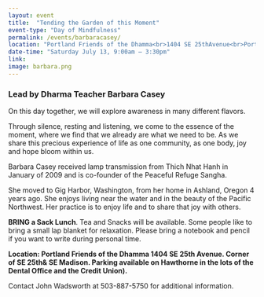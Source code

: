 ```yaml
---
layout: event
title:  "Tending the Garden of this Moment"
event-type: "Day of Mindfulness"
permalink: /events/barbaracasey/
location: "Portland Friends of the Dhamma<br>1404 SE 25thAvenue<br>Portland , OR"
date-time: "Saturday July 13, 9:00am – 3:30pm"
link: 
image: barbara.png
---
```


### Lead by Dharma Teacher Barbara Casey

On this day together, we will explore awareness in many different flavors.

Through silence, resting and listening, we come to the essence of the moment, where we find that we already are what we need to be. As we share this precious experience of life as one community, as one body, joy and hope bloom within us.

Barbara Casey received lamp transmission from Thich Nhat Hanh in January of 2009 and is co-founder of the Peaceful Refuge Sangha. 

She moved to Gig Harbor, Washington, from her home in Ashland, Oregon 4 years ago. She enjoys living near the water and in the beauty of the Pacific Northwest. Her practice is to enjoy life and to share that joy with others. 

<strong>BRING a Sack Lunch</strong>. Tea and Snacks will be available. Some people like to bring a small lap blanket for relaxation. Please bring a notebook and pencil if you want to write during personal time.

<strong>Location:  Portland Friends of the Dhamma 1404 SE 25th Avenue. Corner of SE 25th& SE Madison. Parking available on Hawthorne in the lots of the Dental Office and the Credit Union).</strong>

Contact John Wadsworth at 503-887-5750 for additional information.
 
